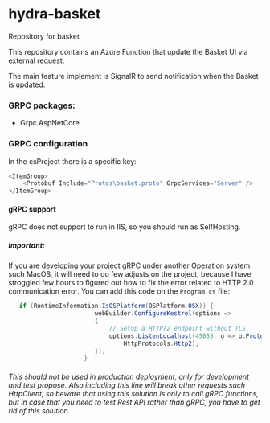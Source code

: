 # hydra-basket
Repository for basket

This repository contains an Azure Function that update the Basket UI via external request.

The main feature implement is SignalR to send notification when the Basket is updated.

### GRPC packages:
- Grpc.AspNetCore

### GRPC configuration
In the csProject there is a specific key:
```cs
<ItemGroup>
    <Protobuf Include="Protos\basket.proto" GrpcServices="Server" />
</ItemGroup>
```

#### gRPC support
gRPC does not support to run in IIS, so you should run as SelfHosting.

##### Important:
If you are developing your project gRPC under another Operation system such MacOS, it will need to do few adjusts on the project, because I have stroggled few hours to figured out how to fix the error related to HTTP 2.0 communication error. You can add this code on the ```Program.cs``` file:
```cs
   if (RuntimeInformation.IsOSPlatform(OSPlatform.OSX)) {
                        webBuilder.ConfigureKestrel(options =>
                        {
                            // Setup a HTTP/2 endpoint without TLS.
                            options.ListenLocalhost(45055, o => o.Protocols = 
                                HttpProtocols.Http2);
                        });
                     }
```
###### This should not be used in production deployment, only for development and test propose. Also including this line will break other requests such HttpClient, so beware that using this solution is only to call gRPC functions, but in case that you need to test Rest API rather than gRPC, you have to get rid of this solution.
